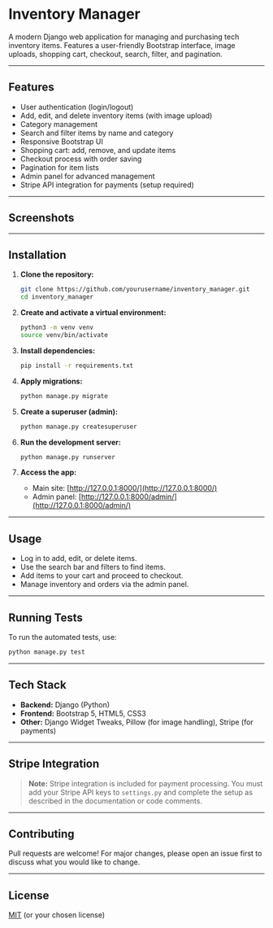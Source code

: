 # Inventory Manager

A modern Django web application for managing and purchasing tech inventory items. Features a user-friendly Bootstrap interface, image uploads, shopping cart, checkout, search, filter, and pagination.

---

## Features

- User authentication (login/logout)
- Add, edit, and delete inventory items (with image upload)
- Category management
- Search and filter items by name and category
- Responsive Bootstrap UI
- Shopping cart: add, remove, and update items
- Checkout process with order saving
- Pagination for item lists
- Admin panel for advanced management
- Stripe API integration for payments (setup required)

---

## Screenshots

<!-- Add screenshots here (e.g., ![screenshot](path/to/screenshot.png)) -->

---

## Installation

1. **Clone the repository:**
   ```sh
   git clone https://github.com/yourusername/inventory_manager.git
   cd inventory_manager
   ```

2. **Create and activate a virtual environment:**
   ```sh
   python3 -m venv venv
   source venv/bin/activate
   ```

3. **Install dependencies:**
   ```sh
   pip install -r requirements.txt
   ```

4. **Apply migrations:**
   ```sh
   python manage.py migrate
   ```

5. **Create a superuser (admin):**
   ```sh
   python manage.py createsuperuser
   ```

6. **Run the development server:**
   ```sh
   python manage.py runserver
   ```

7. **Access the app:**
   - Main site: [http://127.0.0.1:8000/](http://127.0.0.1:8000/)
   - Admin panel: [http://127.0.0.1:8000/admin/](http://127.0.0.1:8000/admin/)

---

## Usage

- Log in to add, edit, or delete items.
- Use the search bar and filters to find items.
- Add items to your cart and proceed to checkout.
- Manage inventory and orders via the admin panel.

---

## Running Tests

To run the automated tests, use:

```sh
python manage.py test
```

---

## Tech Stack

- **Backend:** Django (Python)
- **Frontend:** Bootstrap 5, HTML5, CSS3
- **Other:** Django Widget Tweaks, Pillow (for image handling), Stripe (for payments)

---

## Stripe Integration

> **Note:** Stripe integration is included for payment processing. You must add your Stripe API keys to `settings.py` and complete the setup as described in the documentation or code comments.

---

## Contributing

Pull requests are welcome! For major changes, please open an issue first to discuss what you would like to change.

---

## License

[MIT](LICENSE) (or your chosen license)


